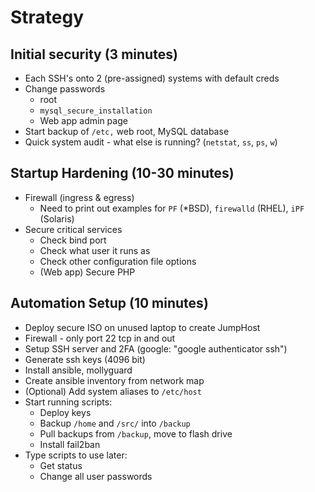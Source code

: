 # Strategy

## Initial security (3 minutes)

* Each SSH's onto 2 (pre-assigned) systems with default creds
* Change passwords
  * root
  * `mysql_secure_installation`
  * Web app admin page
* Start backup of `/etc,` web root, MySQL database
* Quick system audit - what else is running? (`netstat`, `ss`, `ps`, `w`)

## Startup Hardening (10-30 minutes)

* Firewall (ingress & egress)
  * Need to print out examples for `PF` (*BSD), `firewalld` (RHEL), `iPF` (Solaris)
* Secure critical services
  * Check bind port
  * Check what user it runs as
  * Check other configuration file options
  * (Web app) Secure PHP

## Automation Setup (10 minutes)

  * Deploy secure ISO on unused laptop to create JumpHost
  * Firewall - only port 22 tcp in and out
  * Setup SSH server and 2FA (google: "google authenticator ssh")
  * Generate ssh keys (4096 bit)
  * Install ansible, mollyguard
  * Create ansible inventory from network map
  * (Optional) Add system aliases to `/etc/host`
  * Start running scripts:
    * Deploy keys
    * Backup `/home` and `/src/` into `/backup`
    * Pull backups from `/backup`, move to flash drive
    * Install fail2ban
  * Type scripts to use later:
    * Get status
    * Change all user passwords

